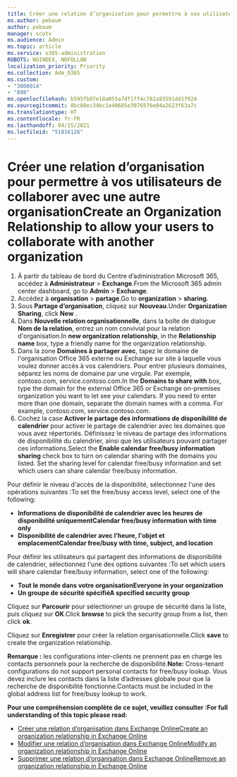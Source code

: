 ```yaml
---
title: Créer une relation d’organisation pour permettre à vos utilisateurs de collaborer avec une autre organisation
ms.author: pebaum
author: pebaum
manager: scotv
ms.audience: Admin
ms.topic: article
ms.service: o365-administration
ROBOTS: NOINDEX, NOFOLLOW
localization_priority: Priority
ms.collection: Adm_O365
ms.custom:
- "3800014"
- "898"
ms.openlocfilehash: b595fb87e18a055a7df1ff4c782a93591dd1f024
ms.sourcegitcommit: 8bc60ec34bc1e40685e3976576e04a2623f63a7c
ms.translationtype: HT
ms.contentlocale: fr-FR
ms.lasthandoff: 04/15/2021
ms.locfileid: "51816126"
---
```

# <a name="create-an-organization-relationship-to-allow-your-users-to-collaborate-with-another-organization"></a><span data-ttu-id="0ee2c-102">Créer une relation d’organisation pour permettre à vos utilisateurs de collaborer avec une autre organisation</span><span class="sxs-lookup"><span data-stu-id="0ee2c-102">Create an Organization Relationship to allow your users to collaborate with another organization</span></span>

1. <span data-ttu-id="0ee2c-103">À partir du tableau de bord du Centre d’administration Microsoft 365, accédez à **Administrateur** > **Exchange**.</span><span class="sxs-lookup"><span data-stu-id="0ee2c-103">From the Microsoft 365 admin center dashboard, go to **Admin** > **Exchange**.</span></span>
2. <span data-ttu-id="0ee2c-104">Accédez à **organisation** > **partage**.</span><span class="sxs-lookup"><span data-stu-id="0ee2c-104">Go to **organization** > **sharing**.</span></span>
3. <span data-ttu-id="0ee2c-105">Sous **Partage d’organisation**, cliquez sur **Nouveau**.</span><span class="sxs-lookup"><span data-stu-id="0ee2c-105">Under **Organization Sharing**, click **New** .</span></span>
4. <span data-ttu-id="0ee2c-106">Dans **Nouvelle relation organisationnelle**, dans la boîte de dialogue **Nom de la relation**, entrez un nom convivial pour la relation d'organisation.</span><span class="sxs-lookup"><span data-stu-id="0ee2c-106">In **new organization relationship**, in the **Relationship name** box, type a friendly name for the organization relationship.</span></span>
5. <span data-ttu-id="0ee2c-p101">Dans la zone **Domaines à partager avec**, tapez le domaine de l'organisation Office 365 externe ou Exchange sur site à laquelle vous voulez donner accès à vos calendriers. Pour entrer plusieurs domaines, séparez les noms de domaine par une virgule. Par exemple, contoso.com, service.contoso.com.</span><span class="sxs-lookup"><span data-stu-id="0ee2c-p101">In the **Domains to share with** box, type the domain for the external Office 365 or Exchange on-premises organization you want to let see your calendars. If you need to enter more than one domain, separate the domain names with a comma. For example, contoso.com, service.contoso.com.</span></span>
6. <span data-ttu-id="0ee2c-p102">Cochez la case **Activer le partage des informations de disponibilité de calendrier** pour activer le partage de calendrier avec les domaines que vous avez répertoriés. Définissez le niveau de partage des informations de disponibilité du calendrier, ainsi que les utilisateurs pouvant partager ces informations.</span><span class="sxs-lookup"><span data-stu-id="0ee2c-p102">Select the **Enable calendar free/busy information sharing** check box to turn on calendar sharing with the domains you listed. Set the sharing level for calendar free/busy information and set which users can share calendar free/busy information.</span></span>  

<span data-ttu-id="0ee2c-112">Pour définir le niveau d'accès de la disponibilité, sélectionnez l'une des opérations suivantes :</span><span class="sxs-lookup"><span data-stu-id="0ee2c-112">To set the free/busy access level, select one of the following:</span></span>

- <span data-ttu-id="0ee2c-113">**Informations de disponibilité de calendrier avec les heures de disponibilité uniquement**</span><span class="sxs-lookup"><span data-stu-id="0ee2c-113">**Calendar free/busy information with time only**</span></span>
- <span data-ttu-id="0ee2c-114">**Disponibilité de calendrier avec l’heure, l'objet et emplacement**</span><span class="sxs-lookup"><span data-stu-id="0ee2c-114">**Calendar free/busy with time, subject, and location**</span></span>  

 <span data-ttu-id="0ee2c-115">Pour définir les utilisateurs qui partagent des informations de disponibilité de calendrier, sélectionnez l'une des options suivantes :</span><span class="sxs-lookup"><span data-stu-id="0ee2c-115">To set which users will share calendar free/busy information, select one of the following:</span></span>

- <span data-ttu-id="0ee2c-116">**Tout le monde dans votre organisation**</span><span class="sxs-lookup"><span data-stu-id="0ee2c-116">**Everyone in your organization**</span></span>
- <span data-ttu-id="0ee2c-117">**Un groupe de sécurité spécifié**</span><span class="sxs-lookup"><span data-stu-id="0ee2c-117">**A specified security group**</span></span>  

<span data-ttu-id="0ee2c-118">Cliquez sur **Parcourir** pour sélectionner un groupe de sécurité dans la liste, puis cliquez sur **OK**.</span><span class="sxs-lookup"><span data-stu-id="0ee2c-118">Click **browse** to pick the security group from a list, then click **ok**.</span></span>

<span data-ttu-id="0ee2c-119">Cliquez sur **Enregistrer** pour créer la relation organisationnelle.</span><span class="sxs-lookup"><span data-stu-id="0ee2c-119">Click **save** to create the organization relationship.</span></span>  

<span data-ttu-id="0ee2c-120">**Remarque :** les configurations inter-clients ne prennent pas en charge les contacts personnels pour la recherche de disponibilité.</span><span class="sxs-lookup"><span data-stu-id="0ee2c-120">**Note:** Cross-tenant configurations do not support personal contacts for free/busy lookup.</span></span> <span data-ttu-id="0ee2c-121">Vous devez inclure les contacts dans la liste d’adresses globale pour que la recherche de disponibilité fonctionne.</span><span class="sxs-lookup"><span data-stu-id="0ee2c-121">Contacts must be included in the global address list for free/busy lookup to work.</span></span>

<span data-ttu-id="0ee2c-122">**Pour une compréhension complète de ce sujet, veuillez consulter :**</span><span class="sxs-lookup"><span data-stu-id="0ee2c-122">**For full understanding of this topic please read:**</span></span>

- [<span data-ttu-id="0ee2c-123">Créer une relation d’organisation dans Exchange Online</span><span class="sxs-lookup"><span data-stu-id="0ee2c-123">Create an organization relationship in Exchange Online</span></span>](https://docs.microsoft.com/exchange/sharing/organization-relationships/create-an-organization-relationship)
- [<span data-ttu-id="0ee2c-124">Modifier une relation d’organisation dans Exchange Online</span><span class="sxs-lookup"><span data-stu-id="0ee2c-124">Modify an organization relationship in Exchange Online</span></span>](https://docs.microsoft.com/exchange/sharing/organization-relationships/modify-an-organization-relationship)
- [<span data-ttu-id="0ee2c-125">Supprimer une relation d’organisation dans Exchange Online</span><span class="sxs-lookup"><span data-stu-id="0ee2c-125">Remove an organization relationship in Exchange Online</span></span>](https://docs.microsoft.com/exchange/sharing/organization-relationships/remove-an-organization-relationship)

